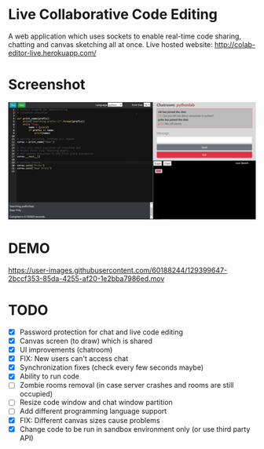 # Live Collaborative Code Editing
A web application which uses sockets to enable real-time code sharing, chatting and canvas sketching all at once. 
Live hosted website: http://colab-editor-live.herokuapp.com/



# Screenshot
<img src="https://github.com/Sitispeaks/Colab-live-editor/blob/master/Screenshot%202021-08-12%20232543.png"/>

# DEMO
https://user-images.githubusercontent.com/60188244/129399647-2bccf353-85da-4255-af20-1e2bba7986ed.mov



# TODO
- [x] Password protection for chat and live code editing
- [x] Canvas screen (to draw) which is shared
- [x] UI improvements (chatroom)
- [x] FIX: New users can't access chat
- [x] Synchronization fixes (check every few seconds maybe)
- [x] Ability to run code
- [ ] Zombie rooms removal (in case server crashes and rooms are still occupied)
- [ ] Resize code window and chat window partition
- [ ] Add different programming language support
- [x] FIX: Different canvas sizes cause problems
- [x] Change code to be run in sandbox environment only (or use third party API)
